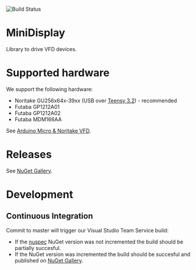 ![Build Status](https://slions.visualstudio.com/_apis/public/build/definitions/ad16bbd0-a884-4787-8e3a-85daf30cca16/3/badge)

# MiniDisplay
Library to drive VFD devices.

# Supported hardware
We support the following hardware:
* Noritake GU256x64x-39xx (USB over [Teensy 3.2]) - recommended
* Futaba GP1212A01
* Futaba GP1212A02
* Futaba MDM166AA

See [Arduino Micro & Noritake VFD].

# Releases
See [NuGet Gallery].

# Development 
## Continuous Integration
Commit to master will trigger our Visual Studio Team Service build:
* If the [nuspec] NuGet version was not incremented the build should be partially succesful.
* If the NuGet version was incremented the build should be succesful and published on [NuGet Gallery].
 
[NuGet Gallery]: https://www.nuget.org/packages/SharpLibMiniDisplay
[nuspec]: https://github.com/Slion/MiniDisplay/blob/master/Publish/SharpLibMiniDisplay.nuspec
[Teensy 3.2]: https://www.pjrc.com/teensy/teensy31.html
[Arduino Micro & Noritake VFD]: https://slions.net/threads/arduino-micro-noritake-vfd.40
